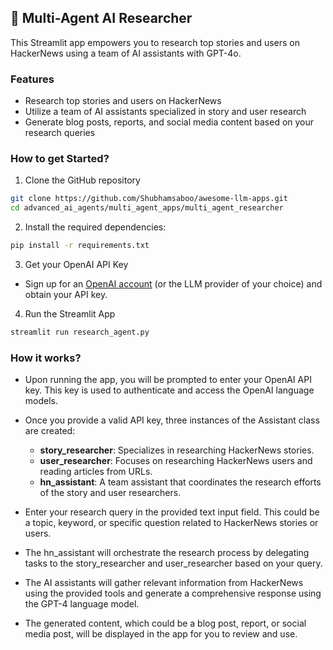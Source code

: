 ## 📰 Multi-Agent AI Researcher
This Streamlit app empowers you to research top stories and users on HackerNews using a team of AI assistants with GPT-4o. 

### Features
- Research top stories and users on HackerNews
- Utilize a team of AI assistants specialized in story and user research
- Generate blog posts, reports, and social media content based on your research queries

### How to get Started?

1. Clone the GitHub repository

```bash
git clone https://github.com/Shubhamsaboo/awesome-llm-apps.git
cd advanced_ai_agents/multi_agent_apps/multi_agent_researcher
```
2. Install the required dependencies:

```bash
pip install -r requirements.txt
```
3. Get your OpenAI API Key

- Sign up for an [OpenAI account](https://platform.openai.com/) (or the LLM provider of your choice) and obtain your API key.

4. Run the Streamlit App
```bash
streamlit run research_agent.py
```

### How it works?

- Upon running the app, you will be prompted to enter your OpenAI API key. This key is used to authenticate and access the OpenAI language models.
- Once you provide a valid API key, three instances of the Assistant class are created:
    - **story_researcher**: Specializes in researching HackerNews stories.
    - **user_researcher**: Focuses on researching HackerNews users and reading articles from URLs.
    - **hn_assistant**: A team assistant that coordinates the research efforts of the story and user researchers.

- Enter your research query in the provided text input field. This could be a topic, keyword, or specific question related to HackerNews stories or users.
- The hn_assistant will orchestrate the research process by delegating tasks to the story_researcher and user_researcher based on your query.
- The AI assistants will gather relevant information from HackerNews using the provided tools and generate a comprehensive response using the GPT-4 language model.
- The generated content, which could be a blog post, report, or social media post, will be displayed in the app for you to review and use.

